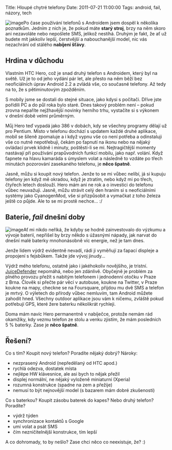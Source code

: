 Title: Hloupé chytré telefony
Date: 2011-07-21 11:00:00
Tags: android, fail, názory, tech

![image](http://blog.javorek.net/image/149/150x)Po čase používání
telefonů s Androidem jsem dospěl k několika poznatkům. Jedním
z nich je, že pokud máte **starý stroj**, brzy na něm skoro ani
nezavoláte nebo nepošlete SMS, jelikož nestíhá. Druhým je fakt, že
ať už budete mít jakkoliv lepší, čerstvější a nabouchanější model,
nic vás nezachrání od stálého **nabíjení šťávy**.

## Hrdina v důchodu

Vlastním HTC Hero, což je snad druhý telefon s Androidem, který byl
na světě. Už je to od jeho vydání pár let, ale přesto na něm běží
bez neoficiálních úprav Android 2.2 a zvládá vše, co současné
telefony. Až tedy na to, že s pětiminutovým zpožděním.

S mobily jsme se dostali do stejné situace, jako kdysi s počítači.
Dříve jste pořídili PC a do půl roka bylo staré. Dnes takový
problém není – pokud zrovna nepaříte nejžhavější novinky herního
trhu, vystačíte si s výkonem v dnešní době velmi průměrným.

Můj Hero teď vypadá jako 386 v dobách, kdy se všechny programy
dělají už pro Pentium. Místo v telefonu dochází s updatem každé
druhé aplikace, mobil se šíleně zpomaluje a i když vypnu vše co
není potřeba a odinstaluji vše co nutně nepotřebuji, čekám po
ťapnutí na ikonu nebo na nějaký ovládací prvek klidně i minuty,
poštěstí-li se mi. Nejtragičtější momenty nastávají při používání
prapůvodních funkcí mobilu, jako např. volání. Když ťapnete na
hlavu kamaráda s úmyslem volat a následně to vzdáte po třech
minutách pozorování zasekaného telefonu, je **něco špatně**.

Jasně, můžu si koupit nový telefon. Jenže to se mi vůbec nelíbí, já
si kupuju telefony jen když mě okradou, když je ztratím, nebo když
mi po třech, čtyřech letech doslouží. Hero mám ani ne rok a
o investici do telefonu vůbec neuvažuji. Jasně, můžu strávit celý
den hraním si s neoficiálními systémy jako CyanogenMod, vše si
přizpůsobit a vymačkat z toho železa ještě co půjde. Ale to se mi
prostě nechce… :/

## Baterie, *fail* dnešní doby

![image](http://blog.javorek.net/image/150/)Ať mi nikdo neříká, že
kdyby se hodně zainvestovalo do výzkumu a vývoje baterií, nepřišel
by brzy někdo s úžasnými nápady, jak narvat do dnešní malé baterky
mnohonásobně víc energie, než je tam dnes.

Jenže lidem výdrž evidentně nevadí, rádi ji vyměňují za ťapací
displeje a propojení s fejsbůkem. Takže jde vývoj jinudy…

Výdrž mého telefonu, ostatně jako i jakéhokoliv novějšího, je
tristní.
[JuiceDefender](https://market.android.com/details?id=com.latedroid.juicedefender)
nepomáhá, nebo jen zdánlivě. Obyčejně je problém za plného provozu
přežít s nabitým telefonem i jednodenní otočku v Praze z Brna.
Člověk si přečte pár věcí v autobuse, koukne na Twitter, v Praze
koukne na mapy, checkne se na Foursquare, přijdou mu dvě SMS a
telefon je mrtvý. O výletech do přírody vůbec nemluvím, tam Android
můžete zahodit hned. Všechny outdoor aplikace jsou vám k ničemu,
zvláště pokud potřebují GPS, které žere baterku několikrát
rychleji.

Doma mám navíc Hero permanentně v nabíječce, protože nemám rád
okamžiky, kdy vezmu telefon ze stolu a venku zjistím, že mám
posledních 5 % baterky. Zase je **něco špatně**.

## Řešení?

Co s tím? Koupit nový telefon? Poradíte nějaký dobrý? Nároky:

-   nezprasený Android (nepředělaný od HTC apod.)
-   rychlá odezva, dostatek místa
-   nejlépe HW klávesnice, ale asi bych to nějak přežil
-   displej normální, ne nějaký vyloženě miniaturní (Xperia)
-   rozumná konstrukce (spadne na zem a přežije)
-   nemusí to být nejnovější model (s bazarem mám dobré
    zkušenosti)

Co s baterkou? Koupit zásobu baterek do kapes? Nebo druhý telefon?
Poradíte?

-   výdrž týden
-   synchronizace kontaktů s Google
-   umí volat a psát SMS
-   čím nezničitelnější konstrukce, tím lepší

A co dohromady, to by nešlo? Zase chci něco co neexistuje, že? :)